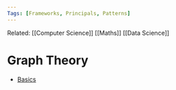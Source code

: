 ```yaml
---
Tags: [Frameworks, Principals, Patterns]
---
```

Related: [[Computer Science]] [[Maths]] [[Data Science]]
# Graph Theory

- [Basics](https://towardsdatascience.com/facebook-and-twitter-were-born-in-18th-century-europe-2efdf6816693)

